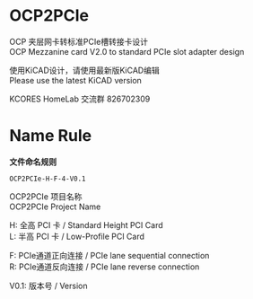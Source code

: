 # OCP2PCIe
 OCP 夹层网卡转标准PCIe槽转接卡设计  
 OCP Mezzanine card V2.0 to standard PCIe slot adapter design
 
 使用KiCAD设计，请使用最新版KiCAD编辑  
 Please use the latest KiCAD version
 
 KCORES HomeLab 交流群 826702309

# Name Rule
 **文件命名规则**  
 
 `OCP2PCIe-H-F-4-V0.1`  
 
 OCP2PCIe 项目名称  
 OCP2PCIe Project Name  
 
 H: 全高 PCI 卡 / Standard Height PCI Card  
 L: 半高 PCI 卡 / Low-Profile PCI Card
 
 F: PCIe通道正向连接 / PCIe lane sequential connection  
 R: PCIe通道反向连接 / PCIe lane reverse connection
 
 V0.1: 版本号 / Version
